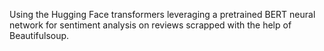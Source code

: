 Using the Hugging Face transformers leveraging a pretrained BERT neural network for sentiment analysis on reviews scrapped with the help of Beautifulsoup. 
